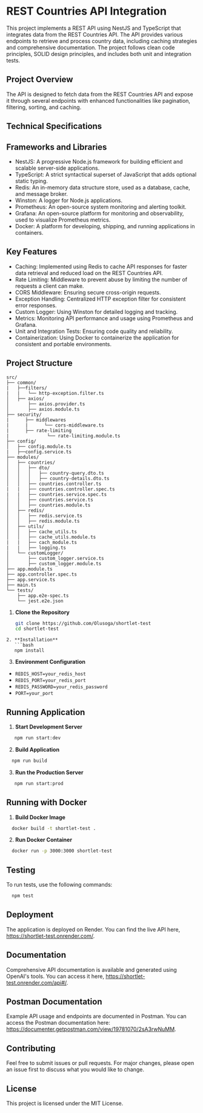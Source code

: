 # REST Countries API Integration

This project implements a REST API using NestJS and TypeScript that integrates data from the REST Countries API. The API provides various endpoints to retrieve and process country data, including caching strategies and comprehensive documentation. The project follows clean code principles, SOLID design principles, and includes both unit and integration tests.

## Project Overview

The API is designed to fetch data from the REST Countries API and expose it through several endpoints with enhanced functionalities like pagination, filtering, sorting, and caching. 

## Technical Specifications
## Frameworks and Libraries
- NestJS: A progressive Node.js framework for building efficient and scalable server-side applications.
- TypeScript: A strict syntactical superset of JavaScript that adds optional static typing.
- Redis: An in-memory data structure store, used as a database, cache, and message broker.
- Winston: A logger for Node.js applications.
- Prometheus: An open-source system monitoring and alerting toolkit.
- Grafana: An open-source platform for monitoring and observability, used to visualize Prometheus metrics.
- Docker: A platform for developing, shipping, and running applications in containers.

## Key Features
- Caching: Implemented using Redis to cache API responses for faster data retrieval and reduced load on the REST Countries API.
- Rate Limiting: Middleware to prevent abuse by limiting the number of requests a client can make.
- CORS Middleware: Ensuring secure cross-origin requests.
- Exception Handling: Centralized HTTP exception filter for consistent error responses.
- Custom Logger: Using Winston for detailed logging and tracking.
- Metrics: Monitoring API performance and usage using Prometheus and Grafana.
- Unit and Integration Tests: Ensuring code quality and reliability.
- Containerization: Using Docker to containerize the application for consistent and portable environments.

## Project Structure

```plaintext
src/
├── common/
|   ├──filters/
|   |   └── http-exception.filter.ts
│   ├── axios/
│       ├── axios.provider.ts
│       ├── axios.module.ts
├── security/
|      ├── middlewares
|      |      └── cors-middleware.ts
|      ├── rate-limiting
|              └── rate-limiting.module.ts
├── config/
│   ├── config.module.ts
|   ├──config.service.ts
├── modules/
│   ├── countries/
│   │   ├── dto/
│   │   │   ├── country-query.dto.ts
│   │   │   ├── country-details.dto.ts
│   │   ├── countries.controller.ts
|   |   ├── countries.controller.spec.ts
|   |   ├── countries.service.spec.ts
│   │   ├── countries.service.ts
│   │   ├── countries.module.ts
│   ├── redis/
│   │   ├── redis.service.ts
│   │   ├── redis.module.ts
│   ├── utils/
│   │   ├── cache_utils.ts
│   │   ├── cache_utils.module.ts
|   |   ├── cach_module.ts
|   |   ├── logging.ts
│   └── customLogger/
│       ├── custom_logger.service.ts
│       ├── custom_logger.module.ts
├── app.module.ts
├── app.controller.spec.ts
├── app.service.ts
├── main.ts
└── tests/
    ├── app.e2e-spec.ts
    └── jest.e2e.json
```

1. **Clone the Repository**
   ```bash
   git clone https://github.com/Olusoga/shortlet-test
   cd shortlet-test
```
2. **Installation**
   ```bash
   npm install
   ```
3. **Environment Configuration**
  - `REDIS_HOST=your_redis_host`
  - `REDIS_PORT=your_redis_port`
  - `REDIS_PASSWORD=your_redis_password`
  - `PORT=your_port`
   
## Running Application
  
1. **Start Development Server**
```bash
   npm run start:dev
```
2. **Build Application**
 ```bash
   npm run build
   ```
3. **Run the Production Server**
```bash
   npm run start:prod
   ```
## Running with Docker
1. **Build Docker Image**
```bash
  docker build -t shortlet-test .
```
2. **Run Docker Container**
```bash
  docker run -p 3000:3000 shortlet-test
```

## Testing
To run tests, use the following commands:
```bash
  npm test
```
## Deployment
The application is deployed on Render. You can find the live API here, https://shortlet-test.onrender.com/.

## Documentation
Comprehensive API documentation is available and generated using OpenAI's tools. You can access it here, https://shortlet-test.onrender.com/api#/.

## Postman Documentation
Example API usage and endpoints are documented in Postman. You can access the Postman documentation here: https://documenter.getpostman.com/view/19781070/2sA3rwNuMM.


## Contributing
Feel free to submit issues or pull requests. For major changes, please open an issue first to discuss what you would like to change.

## License
This project is licensed under the MIT License.